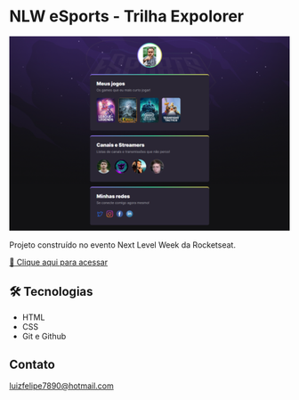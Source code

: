 # NLW eSports - Trilha Expolorer

![preview](./.github/preview.png)

Projeto construído no evento Next Level Week da Rocketseat.

[🔗 Clique aqui para acessar](https://luizfelipe7.github.io/nlw-esports-explorer/)

## 🛠 Tecnologias

- HTML
- CSS
- Git e Github

## Contato

luizfelipe7890@hotmail.com